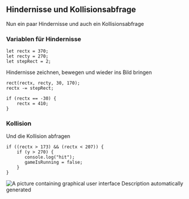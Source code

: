 ## Hindernisse und Kollisionsabfrage
Nun ein paar Hindernisse und auch ein Kollisionsabfrage

### Variablen für Hindernisse
```
let rectx = 370;
let recty = 270;
let stepRect = 2;
```

Hindernisse zeichnen, bewegen und wieder ins Bild bringen
```
rect(rectx, recty, 30, 170);
rectx -= stepRect;

if (rectx == -30) {
    rectx = 410;
}
```

### Kollision
Und die Kollision abfragen

```
if ((rectx > 173) && (rectx < 207)) {
    if (y > 270) {
       console.log("hit");
       gameIsRunning = false;
    }
}
```

![A picture containing graphical user interface Description
automatically
generated](./image7.png)